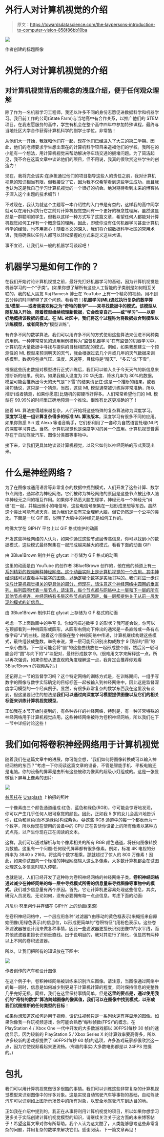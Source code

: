 # 外行人对计算机视觉的介绍

> 原文：<https://towardsdatascience.com/the-laypersons-introduction-to-computer-vision-858f86bb10ba>

![](img/e4dfc46534b305747da81fe833632372.png)

作者创建的标题图像

# 外行人对计算机视觉的介绍

## 对计算机视觉背后的概念的浅显介绍，便于任何观众理解

除了作为一名机器学习工程师，我还以许多不同的身份志愿促进数据科学和机器学习。我目前工作的公司(State Farm)与当地高中有合作关系，以推广他们的 STEM 项目。在我志愿服务的高中，学生有机会在整个高中四年中参加特殊课程，最终与当地社区大学合作获得计算机科学的副学士学位。非常酷！

从他们大一开始，我就和他们在一起，现在他们已经进入了大三的第二学期。因此，他们的老师要求学生想出潜在的计算机科学项目来造福他们的学校。我所在的小组有一个想法，用计算机视觉来帮助解决停车场交通的拥堵问题。为了简洁起见，我不会在这篇文章中谈论他们的项目，但不用说，我真的很欣赏这些学生的创造力！

现在，我将完全诚实:在承担通过他们的项目指导这些人的责任之前，我对计算机视觉的知识相当有限，但我接受了它，因为我不仅希望看到这些学生成功，而且我也认为这是我自己学习计算机视觉的一个很好的机会。绝对期待看到未来的博客帖子深入这个主题的技术细节！

不过现在，我认为就这个主题写一本介绍性的入门书是有益的，这样我的高中同学就可以在用代码执行它之前对计算机视觉空间有一个更好的概念性理解。虽然这显然是一群聪明的学生，但我以这样一种方式写了这篇文章，希望任何人都能对计算机视觉如何工作有一个概念性的理解。因此，即使你没有任何机器学习甚至计算机科学的经验，也不用担心！随着本文的深入，我们将介绍数据科学社区的常用术语，我将确保以任何人都可以轻松掌握的方式来定义这些术语。

事不宜迟，让我们从一般的机器学习谈起吧！

# 机器学习是如何工作的？

在我们开始讨论计算机视觉之前，最好先打好机器学习的基础，因为计算机视觉是机器学习的一个“子类”。(如果你想了解所有这些人工智能的子类别是如何相互关联的，我的私人朋友 Raj Ramesh 博士在 YouTube 上有一个精彩的视频，用不到五分钟的时间解释了这个问题。看看吧！)**机器学习(ML)通过执行复杂的数学算法/模型——或者我喜欢称之为“奇特的数学”——来寻找数据中的模式。**该模型从随机输入开始，随着模型继续梳理新数据，它会改变自己——或“学习”——以更好地概括该数据的模式。在 ML 社区中，我们将这个过程称为**将数据拟合到模型以训练模型，或者简称为**“模型训练”。

有许多不同的数学算法，我们可以用许多不同的方式使用这些算法来促进不同种类的用例。一种非常常见的通用用例被称为“监督机器学习”在有监督的机器学习中，计算机在大量数据中寻找与提供的目标相匹配的模式。例如，如果我想建立一个预测性的 ML 模型来预测明天的天气，我会根据过去几个月或几年的天气数据来训练模型。数据将包括气压、温度、风速等，目标将是“晴天”、“多云”或“下雪”。

根据这些历史数据对模型进行正式训练后，我们可以输入关于今天天气的新信息来推断新的结果。例如，如果我输入温度为 20 华氏度、降水几率为 80%的数据，模型可能会推断出今天的天气是“下雪”的结果请记住:这是一个推断的结果，或者换句话说，这只是一个猜测。当然，这些 ML 模型通常被训练得非常准确，所以推断(或者猜测，如果你愿意)比随机的掷硬币好得多。人们常常希望他们的 ML 模型在 99.99%的时间里正确地预测一个推论。很难有比这更准确的了！

随着 ML 算法变得越来越复杂，人们开始将这些特殊的复杂算法称为深度学习。**深度学习是一组计算复杂得多的标准 ML 算法版本**。深度学习有很多不同的应用。如果你熟悉 Siri 或 Alexa 等语音助手，它们都利用了一套称为自然语言处理(NLP)的深度学习算法。当然，计算机视觉也是深度学习的另一个应用。计算机视觉普遍存在于自动驾驶汽车、图像分类器等事物中。

接下来，让我们更具体地谈谈计算机视觉，以及它如何以神经网络的形式表现出来。

# 什么是神经网络？

为了在图像或通用语言等非常复杂的数据中找到模式，人们开发了这些计算、数学节点网络，通常称为神经网络。它们被称为神经网络的原因是这些节点被比作人脑中神经元之间的相互作用。如果你不熟悉大脑生理学，神经元与一个神经元“纠缠”在一起，并输出微小的电信号，这些电信号聚集在一起形成思想等东西。虽然这个类比可能有点天真，因为我们还没有完全理解大脑，但它仍然是一个公平的类比。下面是一张 GIF 图，说明了大脑中的神经元是如何工作的。

哈佛大学在 GIPHY 平台上以 GIF 格式维护的动画

开发这些神经网络的人认为，如果你通过这些节点层传递信息，你可以找到小的数据模式，这些模式最终聚集在一起形成越来越大的模式。看看下面的动画 GIF:

由 3Blue1Brown 制作并在 gfycat 上存储为 GIF 格式的动画

这里的动画是由 YouTube 的创作者 3Blue1Brown 创作的，他在他的频道上有[一系列精彩的视频解释神经网络。这个动画实际上是计算机视觉的一个应用，其中神经网络可以查看手写数字的图像，以确定哪个数字是实际书写的。我们将进一步讨论与计算机视觉相关的更具体的部分，但现在，请注意这个神经网络中圆圈的垂直列。每列圆圈代表一层节点，请注意，每个节点都与网络中上一层和下一层的所有其他节点相连。神经网络有多层这些节点的原因是，每一层都提供关于从前一层发现的模式的新信息。](https://youtube.com/playlist?list=PLZHQObOWTQDNU6R1_67000Dx_ZCJB-3pi)

由 3Blue1Brown 制作并在 gfycat 上存储为 GIF 格式的动画

考虑一下上面动画中的手写 9。你如何描述数字 9 的形状？我可能会说，你可以在顶部看到一种椭圆形或圆形，从圆形右侧向下伸出的通常是一条直线或一条有点像字母“J”的曲线。随着这个图像在整个神经网络中传递，计算机继续构建这些模式，最终组装成整数。举例来说，第一层可能只识别出构成数字 9 顶部的“圆”的一条小曲线。下一层可能会将“圆”的这些曲线放在一起形成整个圆，然后另一层可能会将“圆”与向下的“J”块配对，最终形成数字 9。(很难用文字来解释这一点，所以再次强调，如果你想从更直观的角度理解这一点，我肯定会推荐你观看 3Blue1Brown 的视频系列。)

还记得上一节的监督学习吗？这个特定网络的训练方式是，在训练期间，一组手写数字的图像与数字实际确定的目标标签一起被输入到神经网络中，因此这是监督深度学习模型的一个经典例子。显然，有很多非常复杂的数学东西我在这里没有谈到，但这里要记住的想法是**我们可以通过向深度学习模型提供图像以及它们的相关标签来训练计算机视觉模型**。

正如我在本节开始时提到的，有各种各样的神经网络，特别是，有一种非常特殊的神经网络用于计算机视觉应用。这些神经网络被称为卷积神经网络，所以我们在下一节中详细讨论这些！

# 我们如何将卷积神经网络用于计算机视觉

随着我们在这篇文章中的进展，你可能会想，“我们如何将图像转换成可以输入神经网络的东西？”考虑一下你阅读这篇文章的设备，不管是智能手机、平板电脑还是电脑。你的设备的屏幕是由所有这些被称为像素的超级小灯组成的。这是一张显微镜下屏幕上像素的图片:

![](img/c4a603d8e94b0e571de60fa9092989b0.png)

[翁贝托](https://unsplash.com/@umby?utm_source=unsplash&utm_medium=referral&utm_content=creditCopyText)在 [Unsplash](https://unsplash.com/s/photos/pixels?utm_source=unsplash&utm_medium=referral&utm_content=creditCopyText) 上拍摄的照片

一个像素由三个颜色通道组成:红色、蓝色和绿色(RGB)，你可能会惊讶地发现，你可以产生几乎任何人眼可察觉的颜色。因此，正如我 5 岁的女儿会高兴地告诉你，红色和蓝色(而不是绿色)构成紫色。😂这些 RGB 通道中的每一个都表示为一个数字，所以你现在使用的设备中的 CPU 正在告诉你设备上的所有像素以某种方式点亮，以产生你现在正在阅读的文本。

这样，我们可以通过解析与每个像素相关的所有 RGB 颜色通道，将任何图像转换为数值。这里有一个问题:任何现代屏幕都有很多像素。例如，标准 4K 电视的分辨率为 3840 x 2160。将这两个数字相乘，那就超过了惊人的 800 万像素！因此，如果你试图向一个标准的神经网络输入这么多像素，大多数计算机都会在试图处理这么多信息时陷入停顿。

也就是说，人们已经开发了这种称为卷积神经网络的神经网络子类。**卷积神经网络通过减少在神经网络的每一层中寻找模式所需的信息量来寻找图像等事物中的模式**。我们减少信息量有两个原因。首先，它让计算机更容易处理这些信息，其次，研究人员发现，无论如何，没有必要拥有每一点点信息。考虑下面的动画:

丹尼尔·努里创作并存储在 GIPHY 上的动画([来源](http://danielnouri.org/notes/2014/12/17/using-convolutional-neural-nets-to-detect-facial-keypoints-tutorial/))

在卷积神经网络中，一个层应用各种“过滤器”(由移动的黄色框表示)来概括来自原始图像(用绿色表示)的信息位，以形成更简单的“卷积特征”(用粉色表示)。这些卷积滤波器被设计用来做各种事情，因此一些滤波器更擅长识别图像中的水平线，而其他滤波器更擅长识别垂直线。出于说明目的，我对其进行了简化，但显然有两种以上不同的卷积滤波器。

所以，让我们把所有的知识放在下图中:

![](img/bc2ceed9e572fca0f0ebbd0c7e9198c8.png)

作者创作的汽车和设计图像

在这个例子中，卷积神经网络被训练来识别汽车图像。请注意，当图像通过网络中的每一层时，信息是如何减少到更易于计算机计算的程度，同时保持信息的完整性几乎完好无损。同样，我们在这里保持事情简单，但是**这里的要点是，通过使用我们的“奇特的数学”算法跨越图像的像素值，我们可以在图像中找到模式，以形成我们试图推断的任何类型的目标**！

如果你想知道这如何适用于视频，请记住视频只是一系列快速有序显示的图像。如果你像我一样玩视频游戏，你可能会熟悉“每秒帧数(FPS)”的概念。在 PlayStation 4 / Xbox One 一代中开发的大多数游戏都以 30FPS(每秒 30 帧)的速度显示，因为较新的 PlayStation 5 / Xbox Series X 的计算效率要高得多，所以许多较新的游戏都提供了 60FPS(每秒 60 帧)的选项，许多游戏玩家都很欣赏这一点，因为它使视频看起来更流畅。(有趣的事实:大多数电影都是以 24FPS 拍摄的。)

# 包扎

我们可以用计算机视觉做很多很酷的事情。我们可以训练这些非常复杂的计算机视觉模型来识别图像中的许多对象。这是实现自动驾驶汽车等事物的基础，自动驾驶汽车可以识别如上图所示场景中的所有对象，以安全地驾驶汽车到达目的地。

正如我在介绍中提到的，我正在从事将利用计算机视觉的项目，所以如果你想学习更多关于实际创建计算机视觉模型的知识，请继续关注关于这方面的未来博客帖子！希望这篇文章对你有所帮助。我个人认为这太酷了，人类能够思考这些非常复杂的问题，并用复杂的数学来解决它们。感谢阅读，下一篇文章再见！